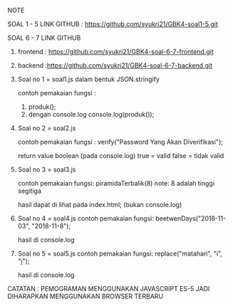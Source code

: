 NOTE 

SOAL 1 - 5 LINK GITHUB : https://github.com/syukri21/GBK4-soal1-5.git

SOAL 6 - 7 LINK GITHUB
   1. frontend : https://github.com/syukri21/GBK4-soal-6-7-frontend.git
  2. backend :https://github.com/syukri21/GBK4-soal-6-7-backend.git

1. Soal no 1 = soal1.js dalam bentuk JSON.stringify

   contoh pemakaian fungsi :

   1. produk();
   2. dengan console.log console.log(produk());

2. Soal no 2 = soal2.js

   contoh pemakaian fungsi :
   verify("Password Yang Akan Diverifikasi");

   return value boolean (pada console.log)
   true = valid
   false = tidak valid

3. Soal no 3 = soal3.js

   contoh pemakaian fungsi:
   piramidaTerbalik(8) note: 8 adalah tinggi segitiga

   hasil dapat di lihat pada index.html; (bukan console.log)

4. Soal no 4 = soal4.js
   contoh pemakaian fungsi:
   beetwenDays("2018-11-03", "2018-11-8");

   hasil di console.log

5. Soal no 5 = soal5.js
   contoh pemakaian fungsi:
   replace("matahari", "i", "j");

   hasil di console.log

CATATAN : PEMOGRAMAN MENGGUNAKAN JAVASCRIPT ES-5 JADI DIHARAPKAN MENGGUNAKAN BROWSER TERBARU
